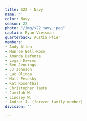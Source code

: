 ```yaml
---
title: S22 - Navy
name: ''
color: Navy
season: 22
photo: "/img/s22_navy.jpeg"
captain: Ryan Viessman
quarterback: Austin Plier
members:
- Andy Allen
- Munroe Bell-Rose
- Amanda Dafonte
- Logan Dawson
- Ben Jennings
- JJ Johnson
- Luc Olinga
- Matt Pesesky
- Kat Rosenthal
- Christopher Taste
- Jamilah W.
- Lindsey W.
- Andrei J. (forever family member)
division: ''

---
```

